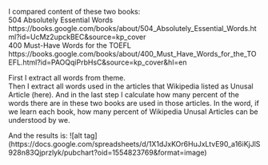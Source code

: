 <p>
I compared content of these two books:
<br>
504 Absolutely Essential Words
https://books.google.com/books/about/504_Absolutely_Essential_Words.html?id=UcMz2upckBEC&source=kp_cover
<br>
400 Must-Have Words for the TOEFL
https://books.google.com/books/about/400_Must_Have_Words_for_the_TOEFL.html?id=PAOQqiPrbHsC&source=kp_cover&hl=en
</p>

<p>
First I extract all words from theme.<br>
Then I extract all words used in the articles that Wikipedia listed as Unusal Article (<a hre="https://en.wikipedia.org/wiki/Wikipedia:Unusual_articles">here</a>).
And in the last step I calculate how many percent of the words there are in these two books are used in those articles. In the word, if we learn each book, how many percent of Wikipedia Unusal Articles can be understood by we.
</p>

<p>
And the results is:
![alt tag](https://docs.google.com/spreadsheets/d/1X1dJxKOr6HuJxLtvE90_a16iKjJlS928n83Qjprzlyk/pubchart?oid=1554823769&format=image)
</p>
